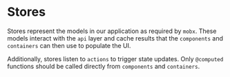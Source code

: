 # Stores

Stores represent the models in our application as required by `mobx`. These models interact with the `api` layer and cache results that the `components` and `containers` can then use to populate the UI.

Additionally, stores listen to `actions` to trigger state updates. Only `@computed` functions should be called directly from `components` and `containers`.